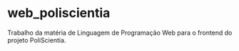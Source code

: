 # web_poliscientia
Trabalho da matéria de Linguagem de Programação Web para o frontend do projeto PoliScientia.
